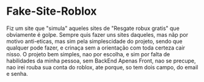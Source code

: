 # Fake-Site-Roblox

Fiz um site que "simula" aqueles sites de "Resgate robux gratis" que obviamente é golpe. Sempre quis fazer uns sites daqueles, mas nãp por motivo anti-eticas, mas sim pela simplescidade do
projeto, sendo que qualquer pode fazer, e crinaça sem a orientação com toda certeza cair nisso. O projeto bem simples, nao por escolha, e sim por falta de habilidades da minha pessoa, sem BackEnd Apenas Front, nao se precupe, nao irei rouba sua conta do roblox, ate porque, so tem dois campo, do email e senha.
